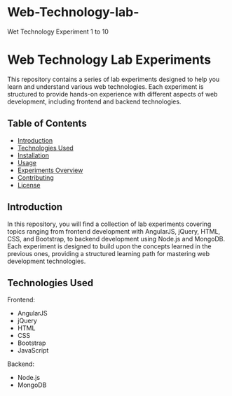 # Web-Technology-lab-
Wet Technology  Experiment 1 to 10
# Web Technology Lab Experiments

This repository contains a series of lab experiments designed to help you learn and understand various web technologies. Each experiment is structured to provide hands-on experience with different aspects of web development, including frontend and backend technologies.

## Table of Contents

- [Introduction](#introduction)
- [Technologies Used](#technologies-used)
- [Installation](#installation)
- [Usage](#usage)
- [Experiments Overview](#experiments-overview)
- [Contributing](#contributing)
- [License](#license)

## Introduction

In this repository, you will find a collection of lab experiments covering topics ranging from frontend development with AngularJS, jQuery, HTML, CSS, and Bootstrap, to backend development using Node.js and MongoDB. Each experiment is designed to build upon the concepts learned in the previous ones, providing a structured learning path for mastering web development technologies.

## Technologies Used

Frontend:

- AngularJS
- jQuery
- HTML
- CSS
- Bootstrap
- JavaScript

Backend:

- Node.js
- MongoDB


